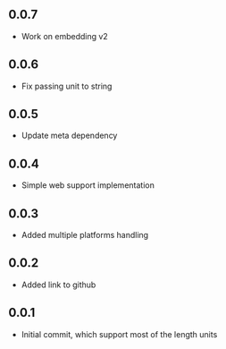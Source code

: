 ## 0.0.7
* Work on embedding v2

## 0.0.6
* Fix passing unit to string

## 0.0.5
* Update meta dependency

## 0.0.4
* Simple web support implementation

## 0.0.3

* Added multiple platforms handling

## 0.0.2

* Added link to github

## 0.0.1

* Initial commit, which support most of the length units
